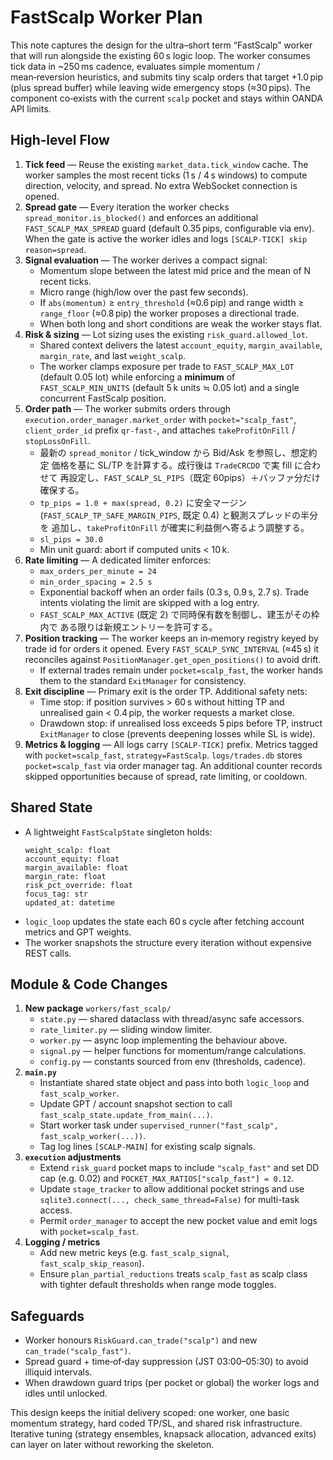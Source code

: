 # FastScalp Worker Plan

This note captures the design for the ultra–short term “FastScalp” worker that will
run alongside the existing 60 s logic loop. The worker consumes tick data in
~250 ms cadence, evaluates simple momentum / mean‑reversion heuristics, and
submits tiny scalp orders that target +1.0 pip (plus spread buffer) while leaving
wide emergency stops (≈30 pips). The component co‑exists with the current
`scalp` pocket and stays within OANDA API limits.

## High‑level Flow

1. **Tick feed** — Reuse the existing `market_data.tick_window` cache. The worker
   samples the most recent ticks (1 s / 4 s windows) to compute direction,
   velocity, and spread. No extra WebSocket connection is opened.
2. **Spread gate** — Every iteration the worker checks `spread_monitor.is_blocked()`
   and enforces an additional `FAST_SCALP_MAX_SPREAD` guard
   (default 0.35 pips, configurable via env). When the gate is active the worker
   idles and logs `[SCALP-TICK] skip reason=spread`.
3. **Signal evaluation** — The worker derives a compact signal:
   - Momentum slope between the latest mid price and the mean of N recent ticks.
   - Micro range (high/low over the past few seconds).
   - If `abs(momentum)` ≥ `entry_threshold` (≈0.6 pip) and range width ≥
     `range_floor` (≈0.8 pip) the worker proposes a directional trade.
   - When both long and short conditions are weak the worker stays flat.
4. **Risk & sizing** — Lot sizing uses the existing `risk_guard.allowed_lot`.
   - Shared context delivers the latest `account_equity`, `margin_available`,
     `margin_rate`, and last `weight_scalp`.
   - The worker clamps exposure per trade to `FAST_SCALP_MAX_LOT` (default 0.05
     lot) while enforcing a **minimum** of `FAST_SCALP_MIN_UNITS` (default
     5 k units ≒ 0.05 lot) and a single concurrent FastScalp position.
5. **Order path** — The worker submits orders through `execution.order_manager.market_order`
   with `pocket="scalp_fast"`, `client_order_id` prefix `qr-fast-`, and attaches
   `takeProfitOnFill` / `stopLossOnFill`.
   - 最新の `spread_monitor` / tick_window から Bid/Ask を参照し、想定約定
     価格を基に SL/TP を計算する。成行後は `TradeCRCDO` で実 fill に合わせて
     再設定し、`FAST_SCALP_SL_PIPS`（既定 60pips）＋バッファ分だけ確保する。
   - `tp_pips = 1.0 + max(spread, 0.2)` に安全マージン
     (`FAST_SCALP_TP_SAFE_MARGIN_PIPS`, 既定 0.4) と観測スプレッドの半分を
     追加し、`takeProfitOnFill` が確実に利益側へ寄るよう調整する。
   - `sl_pips = 30.0`
   - Min unit guard: abort if computed units < 10 k.
6. **Rate limiting** — A dedicated limiter enforces:
   - `max_orders_per_minute = 24`
   - `min_order_spacing = 2.5 s`
   - Exponential backoff when an order fails (0.3 s, 0.9 s, 2.7 s).
   Trade intents violating the limit are skipped with a log entry.
   - `FAST_SCALP_MAX_ACTIVE` (既定 2) で同時保有数を制御し、建玉がその枠内で
     ある限りは新規エントリーを許可する。
7. **Position tracking** — The worker keeps an in‑memory registry keyed by
   trade id for orders it opened. Every `FAST_SCALP_SYNC_INTERVAL` (≈45 s) it
   reconciles against `PositionManager.get_open_positions()` to avoid drift.
   - If external trades remain under `pocket=scalp_fast`, the worker hands
     them to the standard `ExitManager` for consistency.
8. **Exit discipline** — Primary exit is the order TP. Additional safety nets:
   - Time stop: if position survives > 60 s without hitting TP and unrealised
     gain < 0.4 pip, the worker requests a market close.
   - Drawdown stop: if unrealised loss exceeds 5 pips before TP, instruct
     `ExitManager` to close (prevents deepening losses while SL is wide).
9. **Metrics & logging** — All logs carry `[SCALP-TICK]` prefix. Metrics tagged
   with `pocket=scalp_fast`, `strategy=FastScalp`. `logs/trades.db` stores
   `pocket=scalp_fast` via order manager tag. An additional counter records
   skipped opportunities because of spread, rate limiting, or cooldown.

## Shared State

- A lightweight `FastScalpState` singleton holds:
  ```
  weight_scalp: float
  account_equity: float
  margin_available: float
  margin_rate: float
  risk_pct_override: float
  focus_tag: str
  updated_at: datetime
  ```
- `logic_loop` updates the state each 60 s cycle after fetching account metrics
  and GPT weights.
- The worker snapshots the structure every iteration without expensive REST
  calls.

## Module & Code Changes

1. **New package** `workers/fast_scalp/`
   - `state.py` — shared dataclass with thread/async safe accessors.
   - `rate_limiter.py` — sliding window limiter.
   - `worker.py` — async loop implementing the behaviour above.
   - `signal.py` — helper functions for momentum/range calculations.
   - `config.py` — constants sourced from env (thresholds, cadence).
2. **`main.py`**
   - Instantiate shared state object and pass into both `logic_loop` and
     `fast_scalp_worker`.
   - Update GPT / account snapshot section to call
     `fast_scalp_state.update_from_main(...)`.
   - Start worker task under `supervised_runner("fast_scalp", fast_scalp_worker(...))`.
   - Tag log lines `[SCALP-MAIN]` for existing scalp signals.
3. **`execution` adjustments**
   - Extend `risk_guard` pocket maps to include `"scalp_fast"` and set DD cap
     (e.g. 0.02) and `POCKET_MAX_RATIOS["scalp_fast"] = 0.12`.
   - Update `stage_tracker` to allow additional pocket strings and use
     `sqlite3.connect(..., check_same_thread=False)` for multi-task access.
   - Permit `order_manager` to accept the new pocket value and emit logs with
     `pocket=scalp_fast`.
4. **Logging / metrics**
   - Add new metric keys (e.g. `fast_scalp_signal`, `fast_scalp_skip_reason`).
   - Ensure `plan_partial_reductions` treats `scalp_fast` as scalp class with
     tighter default thresholds when range mode toggles.

## Safeguards

- Worker honours `RiskGuard.can_trade("scalp")` and new `can_trade("scalp_fast")`.
- Spread guard + time‑of‑day suppression (JST 03:00–05:30) to avoid illiquid
  intervals.
- When drawdown guard trips (per pocket or global) the worker logs and idles
  until unlocked.

This design keeps the initial delivery scoped: one worker, one basic
momentum strategy, hard coded TP/SL, and shared risk infrastructure.
Iterative tuning (strategy ensembles, knapsack allocation, advanced exits)
can layer on later without reworking the skeleton.
